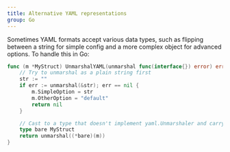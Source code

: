 ```yaml
---
title: Alternative YAML representations
group: Go
---
```


Sometimes YAML formats accept various data types, such as flipping between a string for simple config and a more complex object for advanced options. To handle this in Go:

```go
func (m *MyStruct) UnmarshalYAML(unmarshal func(interface{}) error) error {
    // Try to unmarshal as a plain string first
	str := ""
	if err := unmarshal(&str); err == nil {
		m.SimpleOption = str
		m.OtherOption = "default"
		return nil
	}

	// Cast to a type that doesn't implement yaml.Unmarshaler and carry on.
	type bare MyStruct
	return unmarshal((*bare)(m))
}
```